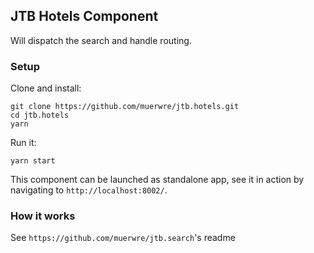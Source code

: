 ## JTB Hotels Component

Will dispatch the search and handle routing.

### Setup
Clone and install:

```
git clone https://github.com/muerwre/jtb.hotels.git
cd jtb.hotels
yarn
```

Run it:
```
yarn start
```

This component can be launched as standalone app, see it in action by navigating to 
```http://localhost:8002/```.

### How it works
See ```https://github.com/muerwre/jtb.search```'s readme
